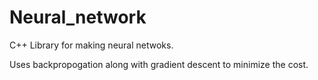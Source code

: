 # Neural_network

C++ Library for making neural netwoks.

Uses backpropogation along with gradient descent to minimize the cost.
